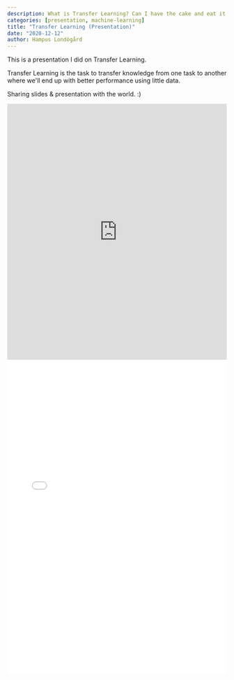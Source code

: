 ```yaml
---
description: What is Transfer Learning? Can I have the cake and eat it too?
categories: [presentation, machine-learning]
title: "Transfer Learning (Presentation)"
date: "2020-12-12"
author: Hampus Londögård
---
```


This is a presentation I did on Transfer Learning.
<!--truncate-->

Transfer Learning is the task to transfer knowledge from one task to another where we'll end up with better performance using little data.

Sharing slides & presentation with the world. :)

<iframe width="100%" height="586" src="https://www.youtube.com/embed/vcQ5yr9ir8c" title="YouTube video player" frameborder="0" allow="accelerometer; autoplay; clipboard-write; encrypted-media; gyroscope; picture-in-picture" allowfullscreen></iframe>

<embed src="/assets/Transfer_Learning.pdf" width="100%" height="720px" type="application/pdf"/>